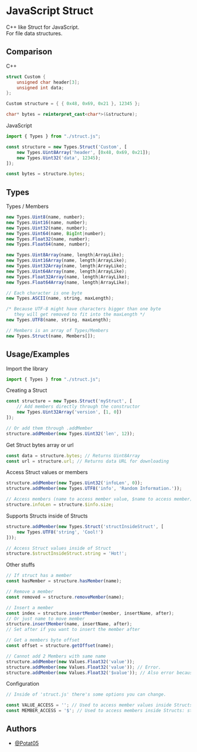 
# JavaScript Struct

C++ like Struct for JavaScript.  
For file data structures.  



## Comparison
C++  
```cpp
struct Custom {
    unsigned char header[3];
    unsigned int data;
};

Custom structure = { { 0x48, 0x69, 0x21 }, 12345 };

char* bytes = reinterpret_cast<char*>(&structure);
```

JavaScript  
```javascript
import { Types } from "./struct.js";

const structure = new Types.Struct('Custom', [
    new Types.Uint8Array('header', [0x48, 0x69, 0x21]);
    new Types.Uint32('data', 12345);
]);

const bytes = structure.bytes;
```



## Types

Types / Members
```javascript
new Types.Uint8(name, number);
new Types.Uint16(name, number);
new Types.Uint32(name, number);
new Types.Uint64(name, BigInt|number);
new Types.Float32(name, number);
new Types.Float64(name, number);

new Types.Uint8Array(name, length|ArrayLike);
new Types.Uint16Array(name, length|ArrayLike);
new Types.Uint32Array(name, length|ArrayLike);
new Types.Uint64Array(name, length|ArrayLike);
new Types.Float32Array(name, length|ArrayLike);
new Types.Float64Array(name, length|ArrayLike);

// Each character is one byte
new Types.ASCII(name, string, maxLength);

/* Because UTF-8 might have characters bigger than one byte
   they will get removed to fit into the maxLength */
new Types.UTF8(name, string, maxLength);

// Members is an array of Types/Members
new Types.Struct(name, Members[]);
```



## Usage/Examples

Import the library  
```javascript
import { Types } from "./struct.js";
```

Creating a Struct  
```javascript
const structure = new Types.Struct('myStruct', [
    // Add members directly through the constructor
    new Types.Uint32Array('version', [1, 0])
]);

// Or add them through .addMember
structure.addMember(new Types.Uint32('len', 12));
```

Get Struct bytes array or url  
```javascript
const data = structure.bytes; // Returns Uint8Array
const url = structure.url; // Returns data URL for downloading
```

Access Struct values or members  
```javascript
structure.addMember(new Types.Uint32('infoLen', 0));
structure.addMember(new Types.UTF8('info', 'Random Information.'));

// Access members (name to access member value, $name to access member)
structure.infoLen = structure.$info.size;
```

Supports Structs inside of Structs  
```javascript
structure.addMember(new Types.Struct('structInsideStruct', [
    new Types.UTF8('string', 'Cool!')
]));

// Access Struct values inside of Struct
structure.$structInsideStruct.string = 'Hot!';
```

Other stuffs  
```javascript
// If struct has a member
const hasMember = structure.hasMember(name);

// Remove a member
const removed = structure.removeMember(name);

// Insert a member
const index = structure.insertMember(member, insertName, after);
// Or just name to move member
structure.insertMember(name, insertName, after);
// Set after if you want to insert the member after

// Get a members byte offset
const offset = structure.getOffset(name);

// Cannot add 2 Members with same name
structure.addMember(new Values.Float32('value'));
structure.addMember(new Values.Float32('value')); // Error.
structure.addMember(new Values.Float32('$value')); // Also error because $ is already being used for accessing the member
```

Configuration
```javascript
// Inside of 'struct.js' there's some options you can change.

const VALUE_ACCESS = ''; // Used to access member values inside Structs: structure.memberName
const MEMBER_ACCESS = '$'; // Used to access members inside Structs: structure.$memberName
```



## Authors

- [@Potat05](https://github.com/Potat05)  


